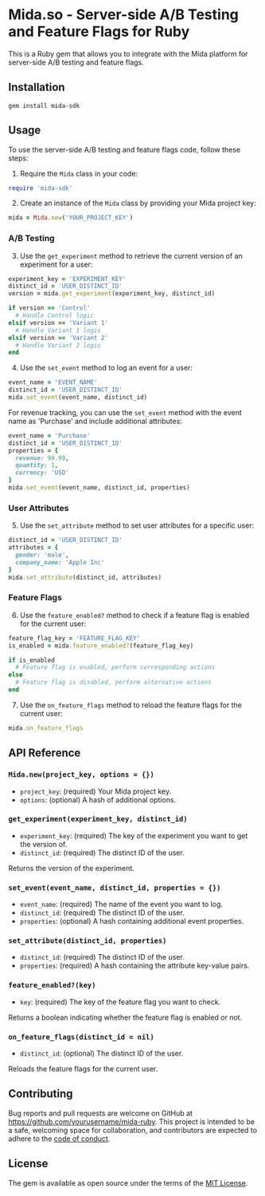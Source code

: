 # Mida.so - Server-side A/B Testing and Feature Flags for Ruby

This is a Ruby gem that allows you to integrate with the Mida platform for server-side A/B testing and feature flags.

## Installation

```
gem install mida-sdk
```

## Usage

To use the server-side A/B testing and feature flags code, follow these steps:

1. Require the `Mida` class in your code:

```ruby
require 'mida-sdk'
```

2. Create an instance of the `Mida` class by providing your Mida project key:

```ruby
mida = Mida.new('YOUR_PROJECT_KEY')
```

### A/B Testing

3. Use the `get_experiment` method to retrieve the current version of an experiment for a user:

```ruby
experiment_key = 'EXPERIMENT_KEY'
distinct_id = 'USER_DISTINCT_ID'
version = mida.get_experiment(experiment_key, distinct_id)

if version == 'Control'
  # Handle Control logic
elsif version == 'Variant 1'
  # Handle Variant 1 logic
elsif version == 'Variant 2'
  # Handle Variant 2 logic
end
```

4. Use the `set_event` method to log an event for a user:

```ruby
event_name = 'EVENT_NAME'
distinct_id = 'USER_DISTINCT_ID'
mida.set_event(event_name, distinct_id)
```

For revenue tracking, you can use the `set_event` method with the event name as 'Purchase' and include additional attributes:

```ruby
event_name = 'Purchase'
distinct_id = 'USER_DISTINCT_ID'
properties = {
  revenue: 99.99,
  quantity: 1,
  currency: 'USD'
}
mida.set_event(event_name, distinct_id, properties)
```

### User Attributes

5. Use the `set_attribute` method to set user attributes for a specific user:

```ruby
distinct_id = 'USER_DISTINCT_ID'
attributes = {
  gender: 'male',
  company_name: 'Apple Inc'
}
mida.set_attribute(distinct_id, attributes)
```

### Feature Flags

6. Use the `feature_enabled?` method to check if a feature flag is enabled for the current user:

```ruby
feature_flag_key = 'FEATURE_FLAG_KEY'
is_enabled = mida.feature_enabled?(feature_flag_key)

if is_enabled
  # Feature flag is enabled, perform corresponding actions
else
  # Feature flag is disabled, perform alternative actions
end
```

7. Use the `on_feature_flags` method to reload the feature flags for the current user:

```ruby
mida.on_feature_flags
```

## API Reference

### `Mida.new(project_key, options = {})`
- `project_key`: (required) Your Mida project key.
- `options`: (optional) A hash of additional options.

### `get_experiment(experiment_key, distinct_id)`
- `experiment_key`: (required) The key of the experiment you want to get the version of.
- `distinct_id`: (required) The distinct ID of the user.

Returns the version of the experiment.

### `set_event(event_name, distinct_id, properties = {})`
- `event_name`: (required) The name of the event you want to log.
- `distinct_id`: (required) The distinct ID of the user.
- `properties`: (optional) A hash containing additional event properties.

### `set_attribute(distinct_id, properties)`
- `distinct_id`: (required) The distinct ID of the user.
- `properties`: (required) A hash containing the attribute key-value pairs.

### `feature_enabled?(key)`
- `key`: (required) The key of the feature flag you want to check.

Returns a boolean indicating whether the feature flag is enabled or not.

### `on_feature_flags(distinct_id = nil)`
- `distinct_id`: (optional) The distinct ID of the user.

Reloads the feature flags for the current user.

## Contributing

Bug reports and pull requests are welcome on GitHub at https://github.com/yourusername/mida-ruby. This project is intended to be a safe, welcoming space for collaboration, and contributors are expected to adhere to the [code of conduct](https://github.com/yourusername/mida-ruby/blob/master/CODE_OF_CONDUCT.md).

## License

The gem is available as open source under the terms of the [MIT License](https://opensource.org/licenses/MIT).
